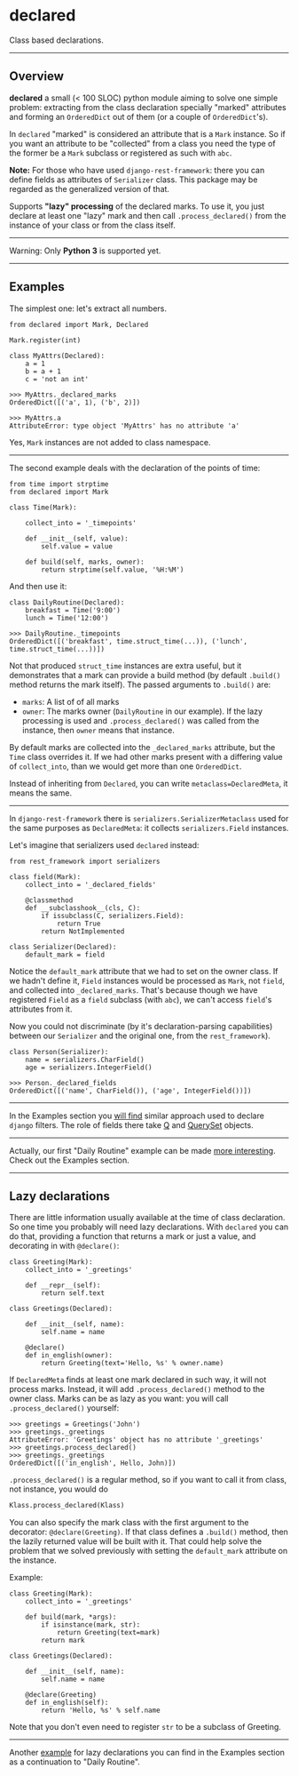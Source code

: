 # declared

Class based declarations.

----------

## Overview

**declared** a small (< 100 SLOC) python module aiming to solve one simple problem:
extracting from the class declaration specially "marked" attributes and forming an `OrderedDict`
out of them (or a couple of `OrderedDict`'s).

In `declared` "marked" is considered an attribute that is a
`Mark` instance. So if you want an attribute to be "collected" from a class you need the type of the former be a `Mark`
subclass or registered as such with `abc`.

**Note:** For those who have used `django-rest-framework`: there you can define fields as attributes of `Serializer` class.
This package may be regarded as the generalized version of that.


Supports **"lazy" processing** of the declared marks. To use it, you just declare at least one "lazy" mark
and then call `.process_declared()` from the instance of your class or from the class itself.

-------

Warning: Only **Python 3** is supported yet.

----------

## Examples

The simplest one: let's extract all numbers.

    from declared import Mark, Declared

    Mark.register(int)
    
    class MyAttrs(Declared):
        a = 1
        b = a + 1
        c = 'not an int'
    
    >>> MyAttrs._declared_marks
    OrderedDict([('a', 1), ('b', 2)])
    
    >>> MyAttrs.a
    AttributeError: type object 'MyAttrs' has no attribute 'a'
    
Yes, `Mark` instances are not added to class namespace.

-------

The second example deals with the declaration of the points of time:

    from time import strptime
    from declared import Mark

    class Time(Mark):

        collect_into = '_timepoints'

        def __init__(self, value):
            self.value = value

        def build(self, marks, owner):
            return strptime(self.value, '%H:%M')

And then use it:

    class DailyRoutine(Declared):
        breakfast = Time('9:00')
        lunch = Time('12:00')
    
    >>> DailyRoutine._timepoints
    OrderedDict([('breakfast', time.struct_time(...)), ('lunch', time.struct_time(...))])

Not that produced `struct_time` instances are extra useful, but it demonstrates that a mark can provide a build method
(by default `.build()` method returns the mark itself). The passed arguments to `.build()` are:

* `marks`: A list of of all marks
* `owner`: The marks owner (`DailyRoutine` in our example).
           If the lazy processing is used and `.process_declared()` was called from the instance,
           then `owner` means that instance.

By default marks are collected into the `_declared_marks` attribute, but the `Time` class overrides it.
If we had other marks present with a differing value of `collect_into`, than we would get more than one
`OrderedDict`.
           
Instead of inheriting from `Declared`, you can write `metaclass=DeclaredMeta`, it means the same.

---------

In `django-rest-framework` there is `serializers.SerializerMetaclass` used for the same purposes as `DeclaredMeta`:
it collects `serializers.Field` instances.

Let's imagine that serializers used `declared` instead:
    
    from rest_framework import serializers
    
    class field(Mark):
        collect_into = '_declared_fields'
        
        @classmethod
        def __subclasshook__(cls, C):
            if issubclass(C, serializers.Field):
                return True
            return NotImplemented
    
    class Serializer(Declared):
        default_mark = field

Notice the `default_mark` attribute that we had to set on the owner class.
If we hadn't define it, `Field` instances would be processed as `Mark`, not `field`,
and collected into `_declared_marks`.
That's because though we have registered `Field` as a `field` subclass (with `abc`), we can't
access `field`'s attributes from it.
        
Now you could not discriminate (by it's declaration-parsing capabilities)
between our `Serializer` and the original one, from the `rest_framework`).

    class Person(Serializer):
        name = serializers.CharField()
        age = serializers.IntegerField()

    >>> Person._declared_fields
    OrderedDict([('name', CharField()), ('age', IntegerField())])

---------

In the Examples section you [will find](examples.md#django-filters) similar approach used to declare `django` filters.
The role of fields there take [Q](https://docs.djangoproject.com/en/1.7/ref/models/queries/#django.db.models.Q) and
[QuerySet](https://docs.djangoproject.com/en/1.7/ref/models/querysets/#django.db.models.query.QuerySet) objects.
    
---------

Actually, our first "Daily Routine" example can be made [more interesting](examples.md#daily-routine).
Check out the Examples section.

----------------

## Lazy declarations

There are little information usually available at the time of class declaration. So
one time you probably will need lazy declarations. With `declared` you can do that,
providing a function that returns a mark or just a value, and decorating in with `@declare()`:

    class Greeting(Mark):
        collect_into = '_greetings'
        
        def __repr__(self):
            return self.text
    
    class Greetings(Declared):
        
        def __init__(self, name):
            self.name = name
        
        @declare()
        def in_english(owner):
            return Greeting(text='Hello, %s' % owner.name)
        
If `DeclaredMeta` finds at least one mark declared in such way, it will not process marks. Instead,
it will add `.process_declared()` method to the owner class. Marks can be as lazy as you want: you will
call `.process_declared()` yourself:

    >>> greetings = Greetings('John')
    >>> greetings._greetings
    AttributeError: 'Greetings' object has no attribute '_greetings'
    >>> greetings.process_declared()
    >>> greetings._greetings
    OrderedDict([('in_english', Hello, John)])

`.process_declared()` is a regular method, so if you want to call it from class, not instance, you would do

```python
Klass.process_declared(Klass)
```

You can also specify the mark class with the first argument to the decorator: `@declare(Greeting)`. If that class defines a `.build()`
method, then the lazily returned value will be built with it. That could help solve the problem that we solved previously with
setting the `default_mark` attribute on the instance.

Example:

    class Greeting(Mark):
        collect_into = '_greetings'

        def build(mark, *args):
            if isinstance(mark, str):
                return Greeting(text=mark)
            return mark

    class Greetings(Declared):

        def __init__(self, name):
            self.name = name

        @declare(Greeting)
        def in_english(self):
            return 'Hello, %s' % self.name

Note that you don't even need to register `str` to be a subclass of Greeting.

-------

Another [example](examples.md#lazy-declaration) for lazy declarations you can find in the Examples section as a continuation to "Daily Routine".